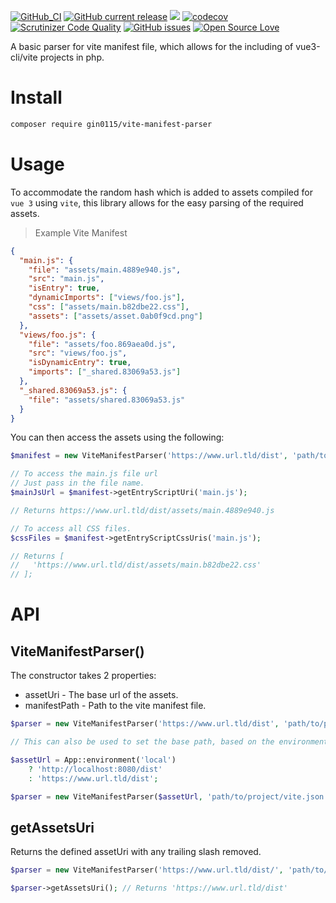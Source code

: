 [![GitHub_CI](https://github.com/gin0115/vite-manifest-parser/actions/workflows/cli.yaml/badge.svg)](https://github.com/gin0115/vite-manifest-parser/actions/workflows/cli.yaml)
[![GitHub current release](https://img.shields.io/github/release/gin0115/vite-manifest-parser)](https://github.com/gin0115/vite-manifest-parser/releases)
![](https://github.com/vite-manifest-parser/workflows/GitHub_CI/badge.svg " ")
[![codecov](https://codecov.io/gh/gin0115/vite-manifest-parser/branch/main/graph/badge.svg?token=1I2UJW717H)](https://codecov.io/gh/gin0115/vite-manifest-parser)
[![Scrutinizer Code Quality](https://scrutinizer-ci.com/g/gin0115/vite-manifest-parser/badges/quality-score.png?b=main)](https://scrutinizer-ci.com/g/gin0115/vite-manifest-parser/?branch=main)
[![GitHub issues](https://img.shields.io/github/issues/gin0115/vite-manifest-parser)](https://github.com/gin0115/vite-manifest-parser/issues)
[![Open Source Love](https://badges.frapsoft.com/os/mit/mit.svg?v=102)]()

A basic parser for vite manifest file, which allows for the including of vue3-cli/vite projects in php.

# Install

```bash
composer require gin0115/vite-manifest-parser
```

# Usage

To accommodate the random hash which is added to assets compiled for `vue 3` using `vite`, this library allows for the easy parsing of the required assets.

> Example Vite Manifest
```json
{
  "main.js": {
    "file": "assets/main.4889e940.js",
    "src": "main.js",
    "isEntry": true,
    "dynamicImports": ["views/foo.js"],
    "css": ["assets/main.b82dbe22.css"],
    "assets": ["assets/asset.0ab0f9cd.png"]
  },
  "views/foo.js": {
    "file": "assets/foo.869aea0d.js",
    "src": "views/foo.js",
    "isDynamicEntry": true,
    "imports": ["_shared.83069a53.js"]
  },
  "_shared.83069a53.js": {
    "file": "assets/shared.83069a53.js"
  }
}

```

You can then access the assets using the following:

```php
$manifest = new ViteManifestParser('https://www.url.tld/dist', 'path/to/project/vite.json');

// To access the main.js file url
// Just pass in the file name.
$mainJsUrl = $manifest->getEntryScriptUri('main.js');

// Returns https://www.url.tld/dist/assets/main.4889e940.js

// To access all CSS files.
$cssFiles = $manifest->getEntryScriptCssUris('main.js');

// Returns [
//   'https://www.url.tld/dist/assets/main.b82dbe22.css'
// ];

```

# API

## ViteManifestParser()

The constructor takes 2 properties:
* assetUri - The base url of the assets.
* manifestPath - Path to the vite manifest file.

```php
$parser = new ViteManifestParser('https://www.url.tld/dist', 'path/to/project/vite.json');

// This can also be used to set the base path, based on the environment.

$assetUrl = App::environment('local')
    ? 'http://localhost:8080/dist'
    : 'https://www.url.tld/dist';

$parser = new ViteManifestParser($assetUrl, 'path/to/project/vite.json');
```

## getAssetsUri

Returns the defined assetUri with any trailing slash removed.

```php
$parser = new ViteManifestParser('https://www.url.tld/dist/', 'path/to/project/vite.json');

$parser->getAssetsUri(); // Returns 'https://www.url.tld/dist'
```

